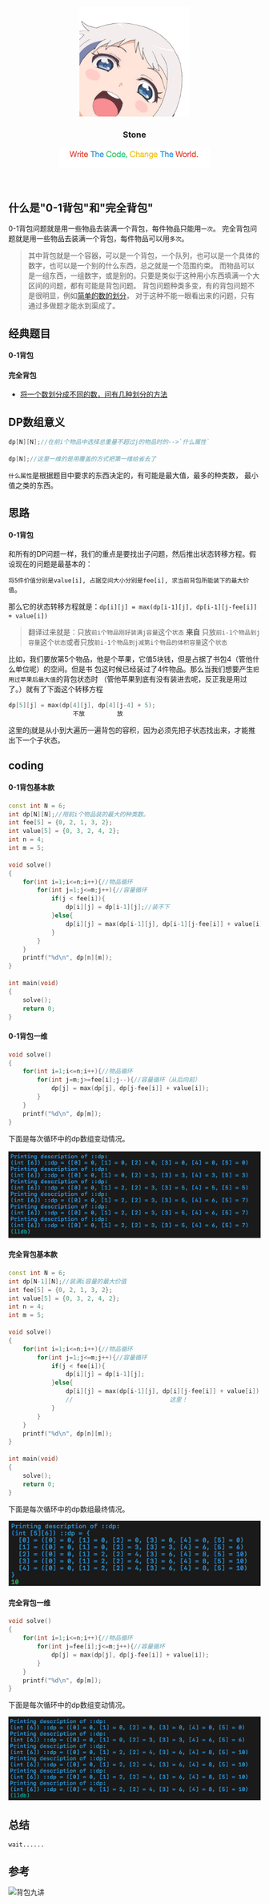 <p align="center">
  <a href="http://shallweitalk.com">
    <img src="https://raw.githubusercontent.com/Haut-Stone/ACM/master/photos/me.png" width=220 height=220>
  </a>
  <h3 align="center">Stone</h3>
  <p align="center">
    <a href="http://shallweitalk.com">
      <img src="https://raw.githubusercontent.com/Haut-Stone/ACM/master/photos/CodeChangeWorld.png" width=300 height=40>
    </a>
  </p>
</p>
<br>


## 什么是"0-1背包"和"完全背包"

0-1背包问题就是用一些物品去装满一个背包，每件物品只能用`一次`。
完全背包问题就是用一些物品去装满一个背包，每件物品可以用`多次`。

>其中背包就是一个容器，可以是一个背包，一个队列，也可以是一个具体的数字，也可以是一个别的什么东西，总之就是一个范围约束。
而物品可以是一组东西，一组数字，或是别的。只要是类似于这种用小东西填满一个大区间的问题，都有可能是背包问题。
背包问题种类多变，有的背包问题不是很明显，例如[简单的数的划分](http://cxsjsxmooc.openjudge.cn/2017t2summerw3/2/)，
对于这种不能一眼看出来的问题，只有通过多做题才能水到渠成了。

## 经典题目

#### 0-1背包

#### 完全背包
- [将一个数划分成不同的数，问有几种划分的方法](http://cxsjsxmooc.openjudge.cn/2017t2summerw3/2/)

## DP数组意义

```cpp
dp[N][N];//在前i个物品中选择总重量不超过j的物品时的-->`什么属性`

dp[N];//这里一维的是用覆盖的方式把第一维给省去了
```

`什么属性`是根据题目中要求的东西决定的，有可能是最大值，最多的种类数， 最小值之类的东西。

## 思路

#### 0-1背包
和所有的DP问题一样，我们的重点是要找出子问题，然后推出状态转移方程。假设现在的问题是最基本的：

`将5件价值分别是value[i], 占据空间大小分别是fee[i], 求当前背包所能装下的最大价值`。

那么它的状态转移方程就是：`dp[i][j] = max(dp[i-1][j], dp[i-1][j-fee[i]] + value[i])`

>翻译过来就是：只放`前i个物品刚好装满j容量`这个`状态` **来自** 只放`前i-1个物品到j容量`这个`状态`或者只放`前i-1个物品到j减第i个物品的体积容量`这个`状态`

比如，我们要放第5个物品，他是个苹果，它值5块钱，但是占据了书包4（管他什么单位呢）的空间。但是书
包这时候已经装过了4件物品。那么当我们想要产生`把用过苹果后最大值`的背包状态时
（管他苹果到底有没有装进去呢，反正我是用过了。）就有了下面这个转移方程

```cpp
dp[5][j] = max(dp[4][j], dp[4][j-4] + 5);
                  不放         放
```
这里的j就是从小到大遍历一遍背包的容积，因为必须先把子状态找出来，才能推出下一个子状态。

## coding

#### 0-1背包基本款

```cpp
const int N = 6;
int dp[N][N];//用前i个物品装的最大的种类数。
int fee[5] = {0, 2, 1, 3, 2};
int value[5] = {0, 3, 2, 4, 2};
int n = 4;
int m = 5;

void solve()
{
    for(int i=1;i<=n;i++){//物品循环
        for(int j=1;j<=m;j++){//容量循环
            if(j < fee[i]){
                dp[i][j] = dp[i-1][j];//装不下
            }else{
                dp[i][j] = max(dp[i-1][j], dp[i-1][j-fee[i]] + value[i]);//装或不装
            }
        }
    }
    printf("%d\n", dp[n][m]);
}

int main(void)
{
    solve();
    return 0;
}
```
#### 0-1背包一维

```cpp
void solve()
{
    for(int i=1;i<=n;i++){//物品循环
        for(int j=m;j>=fee[i];j--){//容量循环（从后向前）
            dp[j] = max(dp[j], dp[j-fee[i]] + value[i]);
        }
    }
    printf("%d\n", dp[m]);
}
```
下面是每次循环中的dp数组变动情况。

![](photos/0-1背包一维.png)

#### 完全背包基本款

```cpp
const int N = 6;
int dp[N-1][N];//装满i容量的最大价值
int fee[5] = {0, 2, 1, 3, 2};
int value[5] = {0, 3, 2, 4, 2};
int n = 4;
int m = 5;

void solve()
{
    for(int i=1;i<=n;i++){//物品循环
        for(int j=1;j<=m;j++){//容量循环
            if(j < fee[i]){
                dp[i][j] = dp[i-1][j];
            }else{
                dp[i][j] = max(dp[i-1][j], dp[i][j-fee[i]] + value[i]);
                //                           这里！
            }
        }
    }
    printf("%d\n", dp[n][m]);
}

int main(void)
{
    solve();
    return 0;
}
```
下面是每次循环中的dp数组最终情况。

![](photos/完全背包基本款.png)

#### 完全背包一维

```cpp
void solve()
{
    for(int i=1;i<=n;i++){//物品循环
        for(int j=fee[i];j<=m;j++){//容量循环
            dp[j] = max(dp[j], dp[j-fee[i]] + value[i]);
        }
    }
    printf("%d\n", dp[m]);
}
```
下面是每次循环中的dp数组变动情况。

![](photos/完全背包一维.png)

## 总结

    wait...... 

## 参考
![背包九讲](http://love-oriented.com/pack/)